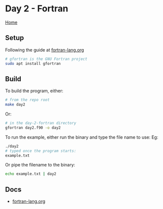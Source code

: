 # Day 2 - Fortran

[Home](../README.md)

## Setup

Following the guide at [fortran-lang.org](https://fortran-lang.org/en/learn/os_setup/install_gfortran/)

```sh
# gfortran is the GNU Fortran project
sudo apt install gfortran
```

## Build

To build the program, either:

```sh
# from the repo root
make day2
```

Or:

```sh
# in the day-2-fortran directory
gfortran day2.f90 -o day2
```

To run the example, either run the binary and type the file name to use:
Eg:

```sh
./day2
# typed once the program starts:
example.txt
```

Or pipe the filename to the binary:

```sh
echo example.txt | day2
```

## Docs

- [fortran-lang.org](https://fortran-lang.org/en/learn/)
